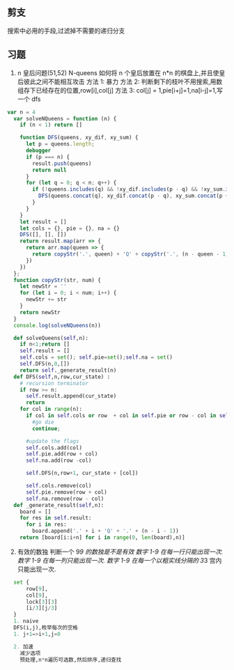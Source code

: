 ## 剪支

搜索中必用的手段,过滤掉不需要的递归分支

## 习题

1. n 皇后问题(51,52) N-queens
   如何将 n 个皇后放置在 n\*n 的棋盘上,并且使皇后彼此之间不能相互攻击
   方法 1: 暴力
   方法 2: 判断剩下的枝叶不用搜索,用数组存下已经存在的位置,row[i],col[j]
   方法 3: col[j] = 1,pie[i+j]=1,na[i-j]=1,写一个 dfs
```js
var n = 4
  var solveNQueens = function (n) {
    if (n < 1) return []

    function DFS(queens, xy_dif, xy_sum) {
      let p = queens.length;
      debugger
      if (p === n) {
        result.push(queens)
        return null
      }
      for (let q = 0; q < n; q++) {
        if (!queens.includes(q) && !xy_dif.includes(p - q) && !xy_sum.includes(p + q)) {
          DFS(queens.concat(q), xy_dif.concat(p - q), xy_sum.concat(p + q))
        }
      }
    }
    let result = []
    let cols = {}, pie = {}, na = {}
    DFS([], [], [])
    return result.map(arr => {
      return arr.map(queen => {
        return copyStr('.', queen) + 'Q' + copyStr('.', (n - queen - 1))
      })
    })
  };
  function copyStr(str, num) {
    let newStr = ''
    for (let i = 0; i < num; i++) {
      newStr += str
    }
    return newStr
  }
  console.log(solveNQueens(n))
```
```python
  def solveQueens(self,n):
    if n<1;return []
    self.result = []
    self.cols = set(); self.pie=set();self.na = set()
    self.DFS(n,0,[])
    return self._generate_result(n)
  def DFS(self,n,row,cur_state) :
    # recursion terminator
    if row >= n:
      self.result.append(cur_state)
      return
    for col in range(n):
      if col in self.cols or row  + col in self.pie or row - col in self.na:
        #go die
        continue;

      #update the flags
      self.cols.add(col)
      self.pie.add(row + col)
      self.na.add(row -col)

      self.DFS(n,row+1, cur_state + [col])

      self.cols.remove(col)
      self.pie.remove(row + col)
      self.na.remove(row - col)
  def _generate_result(self,n):
    board = []
    for res in self.result:
      for i in res:
        board.append('.' + i + 'Q' + '.' + (n - i - 1))
    return [board[i:i+n] for i in range(0, len(board),n)]
```

2. 有效的数独
   判断一个 9*9 的数独是不是有效
   数字 1-9 在每一行只能出现一次.
   数字 1-9 在每一列只能出现一次.
   数字 1-9 在每一个以粗实线分隔的 3*3 宫内只能出现一次.

```python
  set {
      row[9],
      col[9],
      lock[3][3]
      [i/3][j/3]
  }
  1. naive
  DFS(i,j),枚举每次的空格
  1. j+1=>i+1,j=0

  2. 加速
    减少选项
    预处理,n*n遍历可选数,然后排序,递归查找
```
